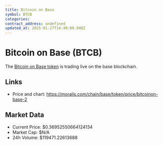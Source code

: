 ```yaml
---
title: Bitcoin on Base
symbol: BTCB
categories: 
contract_address: undefined
updated_at: 2025-01-27T14:49:09.948Z
---
```


# Bitcoin on Base (BTCB)
The [Bitcoin on Base token](https://moralis.com/chain/base/token/price/bitcoinon-base-2) is trading live on the base blockchain.

## Links
- Price and chart: https://moralis.com/chain/base/token/price/bitcoinon-base-2

## Market Data
- Current Price: $0.36952550664124134
- Market Cap: $N/A
- 24h Volume: $119471.22613688
